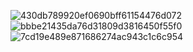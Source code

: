 ![430db789920ef0690bff61154476d072](https://github.com/user-attachments/assets/3cd5a6d7-fb36-4bda-9949-7c3aae1e0ee7)
![bbbe21435da76d31809d3816450f55f0](https://github.com/user-attachments/assets/838c1311-3f95-4e3d-82c3-39e4cd1b2f27)
![7cd19e489e871686274ac943c1c6c954](https://github.com/user-attachments/assets/958daebb-b91d-4ced-88dc-478e47d54fbc)
